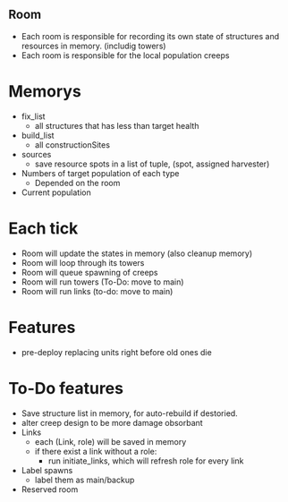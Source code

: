 ## Room 

- Each room is responsible for recording its own state of structures and resources in memory. (includig towers)
- Each room is responsible for the local population creeps

# Memorys
- fix_list
    - all structures that has less than target health
- build_list
    - all constructionSites
- sources
    - save resource spots in a list of tuple, (spot, assigned harvester)
- Numbers of target population of each type
    - Depended on the room
- Current population


# Each tick
- Room will update the states in memory (also cleanup memory)
- Room will loop through its towers
- Room will queue spawning of creeps
- Room will run towers (To-Do: move to main)
- Room will run links (to-do: move to main)

# Features
- pre-deploy replacing units right before old ones die

# To-Do features
- Save structure list in memory, for auto-rebuild if destoried.
- alter creep design to be more damage obsorbant
- Links
    - each (Link, role) will be saved in memory
    - if there exist a link without a role:
        - run initiate_links, which will refresh role for every link
- Label spawns
    - label them as main/backup
- Reserved room

